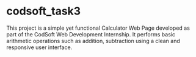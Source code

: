 # codsoft_task3
This project is a simple yet functional Calculator Web Page developed as part of the CodSoft Web Development Internship. It performs basic arithmetic operations such as addition, subtraction using a clean and responsive user interface.

